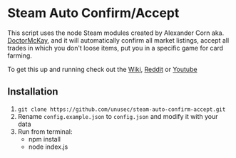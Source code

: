 # Steam Auto Confirm/Accept

This script uses the node Steam modules created by Alexander Corn aka. [DoctorMcKay](https://github.com/DoctorMcKay), and it will automatically confirm all market listings, accept all trades in which you don't loose items, put you in a specific game for card farming.

To get this up and running check out the 
[Wiki](https://github.com/unusec/steam-auto-accepter/wiki), 
[Reddit](https://www.reddit.com/r/lootbet/comments/4fm80b/steam_auto_accepter/) or 
[Youtube](https://www.youtube.com)

## Installation

1. `git clone https://github.com/unusec/steam-auto-confirm-accept.git`
2. Rename `config.example.json` to `config.json` and modify it with your data
3. Run from terminal:
	- npm install 
	- node index.js